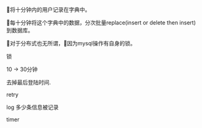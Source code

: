 将十分钟内的用户记录在字典中。

每十分钟将这个字典中的数据，分次批量replace(insert or  delete then insert)到数据库。

对于分布式也无所谓，因为mysql操作有自身的锁。


锁

10 -> 30分钟

去掉最后登陆时间.

retry

log 多少条信息被记录

timer